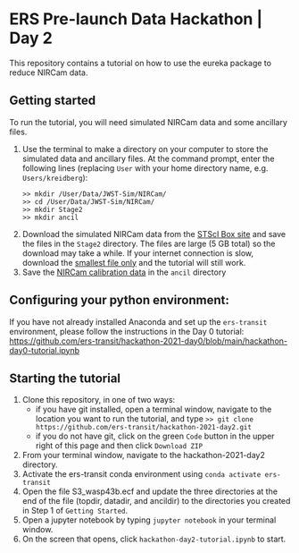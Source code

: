 # ERS Pre-launch Data Hackathon | Day 2
This repository contains a tutorial on how to use the eureka package to reduce NIRCam data.

## Getting started
To run the tutorial, you will need simulated NIRCam data and some ancillary files. 
1. Use the terminal to make a directory on your computer to store the simulated data and ancillary files. At the command prompt, enter the following lines (replacing `User` with your home directory name, e.g. `Users/kreidberg`):
    ```
    >> mkdir /User/Data/JWST-Sim/NIRCam/
    >> cd /User/Data/JWST-Sim/NIRCam/
    >> mkdir Stage2
    >> mkdir ancil 
    ```
2. Download the simulated NIRCam data from the [STScI Box site](https://stsci.app.box.com/s/8r6kqh9m53jkwkff0scmed6zx42g307e/folder/135937142862) and save the files in the `Stage2` directory. The files are large (5 GB total) so the download may take a while. If your internet connection is slow, download the [smallest file only](https://stsci.app.box.com/s/8r6kqh9m53jkwkff0scmed6zx42g307e/file/809097167084) and the tutorial will still work.
3. Save the [NIRCam calibration data](https://github.com/ers-transit/hackathon-2021-day2/tree/main/ancil_files/NIRCam) in the `ancil` directory

## Configuring your python environment:
If you have not already installed Anaconda and set up the `ers-transit` environment, please follow the instructions in the Day 0 tutorial: https://github.com/ers-transit/hackathon-2021-day0/blob/main/hackathon-day0-tutorial.ipynb

## Starting the tutorial
1. Clone this repository, in one of two ways:
    - if you have git installed, open a terminal window, navigate to the location you want to run the tutorial, and type ``>> git clone https://github.com/ers-transit/hackathon-2021-day2.git``
    - if you do not have git, click on the green ``Code`` button in the upper right of this page and then click ``Download ZIP``
2. From your terminal window, navigate to the hackathon-2021-day2 directory.
3. Activate the ers-transit conda environment using ``conda activate ers-transit``
4. Open the file S3_wasp43b.ecf and update the three directories at the end of the file (topdir, datadir, and ancildir) to the directories you created in Step 1 of ``Getting Started``.
5. Open a jupyter notebook by typing ``jupyter notebook`` in your terminal window.
6. On the screen that opens, click ``hackathon-day2-tutorial.ipynb`` to start.
